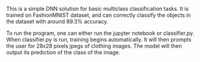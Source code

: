 This is a simple DNN solution for basic multiclass classification tasks. It is trained on FashionMNIST dataset, and can correctly classify the objects in the dataset with around 89.3% accuracy.

To run the program, one can either run the jupyter notebook or classifier.py. When classifier.py is run, training begins automatically. It will then prompts the user for 28x28 pixels jpegs of clothing images. The model will then output its prediction of the class of the image.


